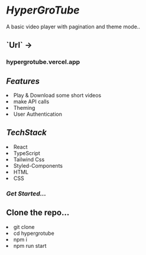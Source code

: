  # *HyperGroTube*

A basic video player with pagination and theme mode..

 <h2>`Url` -> <h3>hypergrotube.vercel.app</h3></h2>

 ## *Features*
 <li>Play & Download some short videos</li>
 <li>make API calls</li>
 <li>Theming</li>
 <li>User Authentication</li>

 ## *TechStack*
 <li>React</li>
 <li>TypeScript</li>
 <li>Tailwind Css</li>
 <li>Styled-Components</li>
 <li>HTML</li>
 <li>CSS</li>


 ### *Get Started...*
 <h2>Clone the repo...</h2>
 <li> git clone </li>

 <li>cd hypergrotube</li>
 <li>npm i </li>
 <li>npm run start </li>
